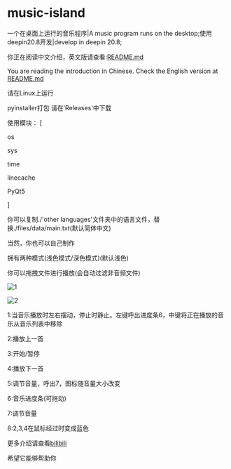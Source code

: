 # music-island
一个在桌面上运行的音乐程序|A music program runs on the desktop;使用deepin20.8开发|develop in deepin 20.8;

你正在阅读中文介绍，英文版请查看:[README.md](README.md)

You are reading the introduction in Chinese. Check the English version at [README.md](README.md)

请在Linux上运行

pyinstaller打包 请在'Releases'中下载

使用模块：
[

os

sys

time

linecache

PyQt5

]

你可以复制./'other languages'文件夹中的语言文件，替换./files/data/main.txt(默认简体中文)

当然，你也可以自己制作

拥有两种模式(浅色模式/深色模式)(默认浅色)

你可以拖拽文件进行播放(会自动过滤非音频文件)

![1](https://usercontent.githubfast.com/user-images/100999485/214222039-428edd56-59a7-489d-881b-25ba48f7479c.png)

![2](https://usercontent.githubfast.com/user-images/100999485/214222042-fcf57b87-270b-496a-97fb-9bc849a73e89.png)

1:当音乐播放时左右摆动，停止时静止。左键呼出进度条6，中键将正在播放的音乐从音乐列表中移除

2:播放上一首

3:开始/暂停

4:播放下一首

5:调节音量，呼出7，图标随音量大小改变

6:音乐进度条(可拖动)

7:调节音量

8:2,3,4在鼠标经过时变成蓝色

更多介绍请查看[bilibili](https://www.bilibili.com/video/bv1tY411D7R6)

希望它能够帮助你
